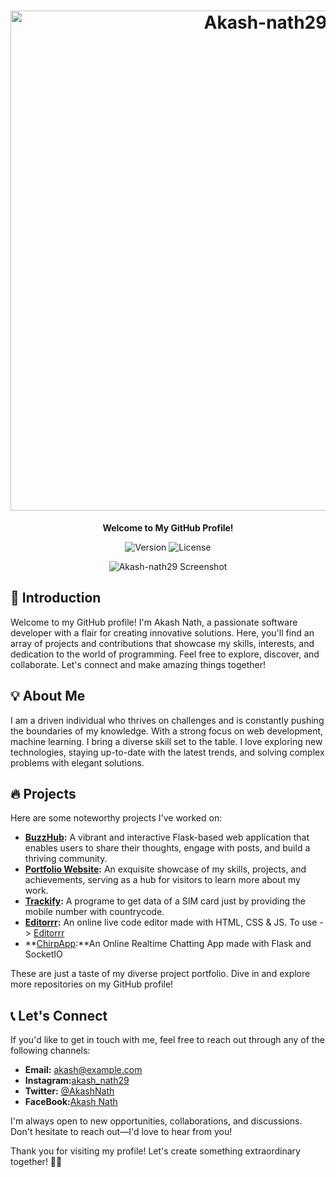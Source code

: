 <h1 align="center">
  <img src="https://raw.githubusercontent.com/Akash-nath29/Akash-nath29/main/assets/banner.png" alt="Akash-nath29" width="800px">
</h1>

<p align="center">
  <b>Welcome to My GitHub Profile!</b>
</p>

<p align="center">
  <img src="https://img.shields.io/badge/version-1.0.0-brightgreen.svg" alt="Version">
  <img src="https://img.shields.io/badge/license-MIT-blue.svg" alt="License">
</p>

<p align="center">
  <img src="https://raw.githubusercontent.com/Akash-nath29/Akash-nath29/main/assets/screenshot.png" alt="Akash-nath29 Screenshot">
</p>

## 🚀 Introduction

Welcome to my GitHub profile! I'm Akash Nath, a passionate software developer with a flair for creating innovative solutions. Here, you'll find an array of projects and contributions that showcase my skills, interests, and dedication to the world of programming. Feel free to explore, discover, and collaborate. Let's connect and make amazing things together!

## 💡 About Me

I am a driven individual who thrives on challenges and is constantly pushing the boundaries of my knowledge. With a strong focus on web development, machine learning. I bring a diverse skill set to the table. I love exploring new technologies, staying up-to-date with the latest trends, and solving complex problems with elegant solutions.

## 🔥 Projects

Here are some noteworthy projects I've worked on:

- **[BuzzHub](https://github.com/Akash-nath29/BuzzHub):** A vibrant and interactive Flask-based web application that enables users to share their thoughts, engage with posts, and build a thriving community.
- **[Portfolio Website](https://github.com/Akash-nath29/Portfolio-Website):** An exquisite showcase of my skills, projects, and achievements, serving as a hub for visitors to learn more about my work.
- **[Trackify](https://github.com/Akash-nath29/Trackify):** A programe to get data of a SIM card just by providing the mobile number with countrycode.
- **[Editorrr](https://github.com/Akash-nath29/Editorrr):** An online live code editor made with HTML, CSS & JS. To use -> [Editorrr](https://akash-nath29.github.io/Editorrr/)
- **[ChirpApp](https:/github.com/Akash-nath29/ChirpApp):**An Online Realtime Chatting App made with Flask and SocketIO

These are just a taste of my diverse project portfolio. Dive in and explore more repositories on my GitHub profile!

## 📞 Let's Connect

If you'd like to get in touch with me, feel free to reach out through any of the following channels:

- **Email:** [akash@example.com](mailto:akash@example.com)
- **Instagram:**[akash_nath29](https://www.instagram.com/akash_nath29/)
- **Twitter:** [@AkashNath](https://twitter.com/AkashNath)
- **FaceBook:**[Akash Nath](profile.php?id=100086780768687)

I'm always open to new opportunities, collaborations, and discussions. Don't hesitate to reach out—I'd love to hear from you!

Thank you for visiting my profile! Let's create something extraordinary together! 🚀✨
